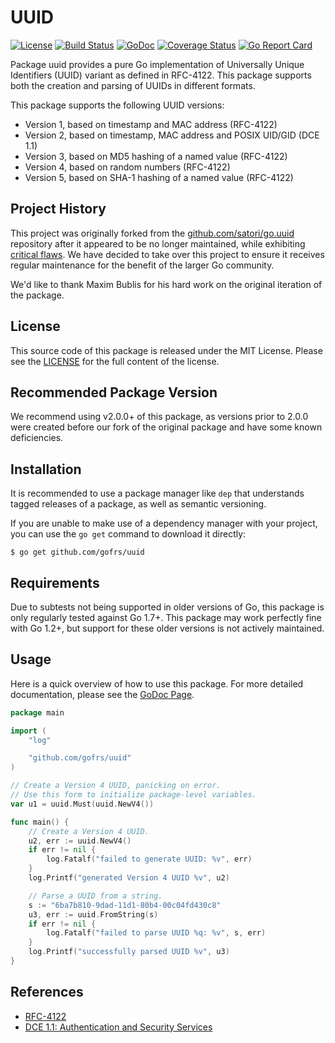 # UUID

[![License](https://img.shields.io/github/license/gofrs/uuid.svg)](https://github.com/gofrs/uuid/blob/master/LICENSE)
[![Build Status](https://travis-ci.org/gofrs/uuid.svg?branch=master)](https://travis-ci.org/gofrs/uuid)
[![GoDoc](http://godoc.org/github.com/gofrs/uuid?status.svg)](http://godoc.org/github.com/gofrs/uuid)
[![Coverage Status](https://codecov.io/gh/gofrs/uuid/branch/master/graphs/badge.svg?branch=master)](https://codecov.io/gh/gofrs/uuid/)
[![Go Report Card](https://goreportcard.com/badge/github.com/gofrs/uuid)](https://goreportcard.com/report/github.com/gofrs/uuid)

Package uuid provides a pure Go implementation of Universally Unique Identifiers
(UUID) variant as defined in RFC-4122. This package supports both the creation
and parsing of UUIDs in different formats.

This package supports the following UUID versions:
* Version 1, based on timestamp and MAC address (RFC-4122)
* Version 2, based on timestamp, MAC address and POSIX UID/GID (DCE 1.1)
* Version 3, based on MD5 hashing of a named value (RFC-4122)
* Version 4, based on random numbers (RFC-4122)
* Version 5, based on SHA-1 hashing of a named value (RFC-4122)

## Project History

This project was originally forked from the
[github.com/satori/go.uuid](https://github.com/satori/go.uuid) repository after
it appeared to be no longer maintained, while exhibiting [critical
flaws](https://github.com/satori/go.uuid/issues/73). We have decided to take
over this project to ensure it receives regular maintenance for the benefit of
the larger Go community.

We'd like to thank Maxim Bublis for his hard work on the original iteration of
the package.

## License

This source code of this package is released under the MIT License. Please see
the [LICENSE](https://github.com/gofrs/uuid/blob/master/LICENSE) for the full
content of the license.

## Recommended Package Version

We recommend using v2.0.0+ of this package, as versions prior to 2.0.0 were
created before our fork of the original package and have some known
deficiencies.

## Installation

It is recommended to use a package manager like `dep` that understands tagged
releases of a package, as well as semantic versioning.

If you are unable to make use of a dependency manager with your project, you can
use the `go get` command to download it directly:

```Shell
$ go get github.com/gofrs/uuid
```

## Requirements

Due to subtests not being supported in older versions of Go, this package is
only regularly tested against Go 1.7+. This package may work perfectly fine with
Go 1.2+, but support for these older versions is not actively maintained.

## Usage

Here is a quick overview of how to use this package. For more detailed
documentation, please see the [GoDoc Page](http://godoc.org/github.com/gofrs/uuid).

```go
package main

import (
	"log"

	"github.com/gofrs/uuid"
)

// Create a Version 4 UUID, panicking on error.
// Use this form to initialize package-level variables.
var u1 = uuid.Must(uuid.NewV4())

func main() {
	// Create a Version 4 UUID.
	u2, err := uuid.NewV4()
	if err != nil {
		log.Fatalf("failed to generate UUID: %v", err)
	}
	log.Printf("generated Version 4 UUID %v", u2)

	// Parse a UUID from a string.
	s := "6ba7b810-9dad-11d1-80b4-00c04fd430c8"
	u3, err := uuid.FromString(s)
	if err != nil {
		log.Fatalf("failed to parse UUID %q: %v", s, err)
	}
	log.Printf("successfully parsed UUID %v", u3)
}
```

## References

* [RFC-4122](https://tools.ietf.org/html/rfc4122)
* [DCE 1.1: Authentication and Security Services](http://pubs.opengroup.org/onlinepubs/9696989899/chap5.htm#tagcjh_08_02_01_01)

